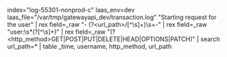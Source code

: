 index="log-55301-nonprod-c" laas_env=dev laas_file="/var/tmp/gatewayapi_dev/transaction.log" "Starting request for the user"
| rex field=_raw "\- (?<url_path>/[^\s]+)\s+\-"
| rex field=_raw "user:\s*(?<username>[^\s]+)"
| rex field=_raw "(?<http_method>GET|POST|PUT|DELETE|HEAD|OPTIONS|PATCH)"
| search url_path=*
| table _time, username, http_method, url_path
